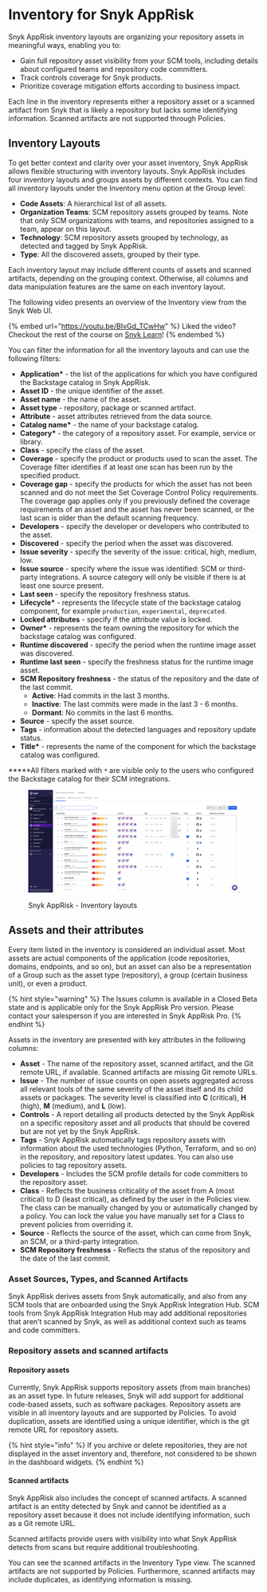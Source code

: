 # Inventory for Snyk AppRisk

Snyk AppRisk inventory layouts are organizing your repository assets in meaningful ways, enabling you to:

* Gain full repository asset visibility from your SCM tools, including details about configured teams and repository code committers.
* Track controls coverage for Snyk products.
* Prioritize coverage mitigation efforts according to business impact.

Each line in the inventory represents either a repository asset or a scanned artifact from Snyk that is likely a repository but lacks some identifying information. Scanned artifacts are not supported through Policies.

## Inventory Layouts <a href="#inventory-layouts" id="inventory-layouts"></a>

To get better context and clarity over your asset inventory, Snyk AppRisk allows flexible structuring with inventory layouts. Snyk AppRisk includes four inventory layouts and groups assets by different contexts. You can find all inventory layouts under the Inventory menu option at the Group level:&#x20;

* **Code Assets**: A hierarchical list of all assets.&#x20;
* **Organization Teams**: SCM repository assets grouped by teams. Note that only SCM organizations with teams, and repositories assigned to a team, appear on this layout.
* **Technology**: SCM repository assets grouped by technology, as detected and tagged by Snyk AppRisk.
* **Type**: All the discovered assets, grouped by their type.&#x20;

Each inventory layout may include different counts of assets and scanned artifacts, depending on the grouping context. Otherwise, all columns and data manipulation features are the same on each inventory layout.

The following video presents an overview of the Inventory view from the Snyk Web UI.

{% embed url="https://youtu.be/BIvGd_TCwHw" %}
Liked the video? Checkout the rest of the course on [Snyk Learn](https://learn.snyk.io/lesson/snyk-apprisk-essentials/)!
{% endembed %}

You can filter the information for all the inventory layouts and can use the following filters:

* **Application\*** - the list of the applications for which you have configured the Backstage catalog in Snyk AppRisk.
* **Asset ID** - the unique identifier of the asset.
* **Asset name** - the name of the asset.
* **Asset type** - repository, package or scanned artifact.
* **Attribute** - asset attributes retrieved from the data source.
* **Catalog name\*** - the name of your backstage catalog.
* **Category\*** - the category of a repository asset. For example, service or library.
* **Class** - specify the class of the asset.
* **Coverage** - specify the product or products used to scan the asset. The Coverage filter identifies if at least one scan has been run by the specified product.
* **Coverage gap** - specify the products for which the asset has not been scanned and do not meet the Set Coverage Control Policy requirements. The coverage gap applies only if you previously defined the coverage requirements of an asset and the asset has never been scanned, or the last scan is older than the default scanning frequency.
* **Developers** - specify the developer or developers who contributed to the asset.
* **Discovered** - specify the period when the asset was discovered.
* **Issue severity** - specify the severity of the issue: critical, high, medium, low.
* **Issue source** - specify where the issue was identified: SCM or third-party integrations. A source category will only be visible if there is at least one source present.
* **Last seen** - specify the repository freshness status.
* **Lifecycle\*** - represents the lifecycle state of the backstage catalog component, for example `production`, `experimental`, `deprecated`.
* **Locked attributes** - specify if the attribute value is locked.
* **Owner\*** - represents the team owning the repository for which the backstage catalog was configured.
* **Runtime discovered** - specify the period when the runtime image asset was discovered.
* **Runtime last seen** - specify the freshness status for the runtime image asset.
* **SCM Repository freshness** - the status of the repository and the date of the last commit.
  * **Active**: Had commits in the last 3 months.
  * **Inactive**: The last commits were made in the last 3 - 6 months.
  * **Dormant**: No commits in the last 6 months.
* **Source** - specify the asset source.
* **Tags** - information about the detected languages and repository update status.
* **Title\*** - represents the name of the component for which the backstage catalog was configured.

**\***All filters marked with `*` are visible only to the users who configured the Backstage catalog for their SCM integrations.

<figure><img src="../../../.gitbook/assets/Inventory view-new UI.png" alt="Snyk AppRisk - Inventory layouts"><figcaption><p>Snyk AppRisk - Inventory layouts</p></figcaption></figure>

## Assets and their attributes

Every item listed in the inventory is considered an individual asset. Most assets are actual components of the application (code repositories, domains, endpoints, and so on), but an asset can also be a representation of a Group such as the asset type (repository), a group (certain business unit), or even a product.&#x20;

{% hint style="warning" %}
The Issues column is available in a Closed Beta state and is applicable only for the Snyk AppRisk Pro version.  Please contact your salesperson if you are interested in Snyk AppRisk Pro.
{% endhint %}

Assets in the inventory are presented with key attributes in the following columns:

* **Asset** - The name of the repository asset, scanned artifact, and the Git remote URL, if available. Scanned artifacts are missing Git remote URLs.
* **Issue** - The number of issue counts on open assets aggregated across all relevant tools of the same severity of the asset itself and its child assets or packages. The severity level is classified into **C** (critical), **H** (high), **M** (medium), and **L** (low).
* **Controls** - A report detailing all products detected by the Snyk AppRisk on a specific repository asset and all products that should be covered but are not yet by the Snyk AppRisk.
* **Tags** -  Snyk AppRisk automatically tags repository assets with information about the used technologies (Python, Terraform, and so on) in the repository, and repository latest updates. You can also use policies to tag repository assets.
* **Developers** - Includes the SCM profile details for code committers to the repository asset.
* **Class** - Reflects the business criticality of the asset from A (most critical) to D (least critical), as defined by the user in the Policies view. The class can be manually changed by you or automatically changed by a policy. You can lock the value you have manually set for a Class to prevent policies from overriding it.
* **Source** - Reflects the source of the asset, which can come from Snyk, an SCM, or a third-party integration.
* **SCM Repository freshness** - Reflects the status of the repository and the date of the last commit.

### **Asset Sources, Types, and Scanned Artifacts**

Snyk AppRisk derives assets from Snyk automatically, and also from any SCM tools that are onboarded using the Snyk AppRisk Integration Hub. SCM tools from Snyk AppRisk Integration Hub may add additional repositories that aren’t scanned by Snyk, as well as additional context such as teams and code committers.

### Repository assets and scanned artifacts

#### Repository assets

Currently, Snyk AppRisk supports repository assets (from main branches) as an asset type. In future releases, Snyk will add support for additional code-based assets, such as software packages. Repository assets are visible in all inventory layouts and are supported by Policies. To avoid duplication, assets are identified using a unique identifier, which is the git remote URL for repository assets.

{% hint style="info" %}
If you archive or delete repositories, they are not displayed in the asset inventory and, therefore, not considered to be shown in the dashboard widgets.
{% endhint %}

#### Scanned artifacts

Snyk AppRisk also includes the concept of scanned artifacts. A scanned artifact is an entity detected by Snyk and cannot be identified as a repository asset because it does not include identifying information, such as a Git remote URL.&#x20;

Scanned artifacts provide users with visibility into what Snyk AppRisk detects from scans but require additional troubleshooting.&#x20;

You can see the scanned artifacts in the Inventory Type view. The scanned artifacts are not supported by Policies. Furthermore, scanned artifacts may include duplicates, as identifying information is missing.

